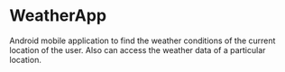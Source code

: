 # WeatherApp
Android mobile application to find the weather conditions of the current location of the user. Also can access the weather data of  a particular location.
